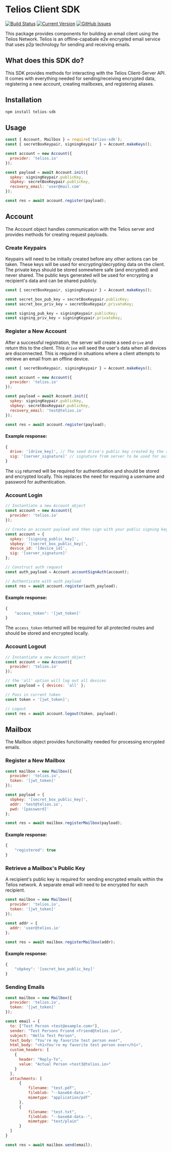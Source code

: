 # Telios Client SDK
[![Build Status](https://travis-ci.org/Telios-org/telios-sdk.svg?branch=master)](https://travis-ci.org/Telios-org/telios-sdk)
[![Current Version](https://img.shields.io/github/package-json/v/Telios-org/telios-sdk)](https://github.com/Telios-org/telios-sdk)
[![GitHub Issues](https://img.shields.io/github/issues/Telios-org/telios-sdk/open)](https://github.com/Telios-org/telios-sdk/issues)

This package provides components for building an email client using the Telios Network. Telios is an offline-capabale e2e encrypted email service that uses p2p technology for sending and receiving emails.

## What does this SDK do?

This SDK provides methods for interacting with the Telios Client-Server API. It comes with everything needed for sending/receiving encrypted data, registering a new account, creating mailboxes, and registering aliases.


## Installation

``` js
npm install telios-sdk
```

## Usage

``` js
const { Account, Mailbox } = require('telios-sdk');
const { secretBoxKeypair, signingKeypair } = Account.makeKeys();

const account = new Account({
  provider: 'telios.io'
});

const payload = await Account.init({
  spkey: signingKeypair.publicKey,
  sbpkey: secretBoxKeypair.publicKey,
  recovery_email: 'user@mail.com'
});

const res = await account.register(payload);
```

## Account
The Account object handles communication with the Telios server and provides methods for creating request payloads.

### Create Keypairs
Keypairs will need to be initially created before any other actions can be taken. These keys will be used for encrypting/decrypting data on the client. The private keys should be stored somewhere safe (and encrypted) and never shared. The public keys generated will be used for encrypting a recipient's data and can be shared publicly.

``` js
const { secretBoxKeypair, signingKeypair } = Account.makeKeys();

const secret_box_pub_key = secretBoxKeypair.publicKey;
const secret_box_priv_key = secretBoxKeypair.privateKey;

const signing_pub_key = signingKeypair.publicKey;
const signing_priv_key = signingKeypair.privateKey;
```

### Register a New Account
After a successful registration, the server will create a seed `drive` and return this to the client. This `drive` will seed the user's data when all devices are disconnected. This is required in situations where a client attempts to retrieve an email from an offline device.

```js
const { secretBoxKeypair, signingKeypair } = Account.makeKeys();

const account = new Account({
  provider: 'telios.io'
});

const payload = await Account.init({
  spkey: signingKeypair.publicKey,
  sbpkey: secretBoxKeypair.publicKey,
  recovery_email: 'test@telios.io'
});

const res = await account.register(payload);
```

#### Example response:
```js
{
  drive: '[drive_key]', // The seed drive's public key created by the server
  sig: '[server_signature]' // signature from server to be used for authentication
}
```
The `sig` returned will be required for authentication and should be stored and encrypted locally. This replaces the need for requiring a username and password for authentication.

### Account Login
```js
// Instantiate a new Account object
const account = new Account({
  provider: 'telios.io'
});

// Create an account payload and then sign with your public signing key
const account = {
  spkey: '[signing_public_key]',
  sbpkey: '[secret_box_public_key]',
  device_id: '[device_id]',
  sig: '[server_signature]'
};

// Construct auth request
const auth_payload = Account.accountSignAuth(account);

// Authenticate with auth payload
const res = await account.register(auth_payload);
```

#### Example response:

```js
{
    "access_token": '[jwt_token]'
}
```
The `access_token` returned will be required for all protected routes and should be stored and encrypted locally.

### Account Logout

```js
// Instantiate a new Account object
const account = new Account({
  provider: 'telios.io'
});

// the 'all' option will log out all devices
const payload = { devices: 'all' };

// Pass in current token
const token = '[jwt_token]';

// Logout
const res = await account.logout(token, payload);
```

## Mailbox
The Mailbox object provides functionality needed for processing encrypted emails.

### Register a New Mailbox

``` js
const mailbox = new Mailbox({
  provider: 'telios.io',
  token: '[jwt_token]'
});

const payload = {
  sbpkey: '[secret_box_public_key]',
  addr: 'test@telios.io',
  pwd: '[password]'
};

const res = await mailbox.registerMailbox(payload);
```

#### Example response:

```js
{
    "registered": true
}
```

### Retrieve a Mailbox's Public Key
A recipient's public key is required for sending encrypted emails within the Telios network. A separate email will need to be encrypted for each recipient.

``` js
const mailbox = new Mailbox({
  provider: 'telios.io',
  token: '[jwt_token]'
});

const addr = {
  addr: 'user@telios.io'
};

const res = await mailbox.registerMailbox(addr);
```

#### Example response:

```js
{
    "sbpkey": '[secret_box_public_key]'
}
```

### Sending Emails

``` js
const mailbox = new Mailbox({
  provider: 'telios.io',
  token: '[jwt_token]'
});

const email = {
  to: ["Test Person <test@example.com>"],
  sender: "Test Persons Friend <friend@telios.io>",
  subject: "Hello Test Person",
  text_body: "You're my favorite test person ever",
  html_body: "<h1>You're my favorite test person ever</h1>",
  custom_headers: [
    {
      header: "Reply-To",
      value: "Actual Person <test3@telios.io>"
    }
  ],
  attachments: [
      {
          filename: "test.pdf",
          fileblob: "--base64-data--",
          mimetype: "application/pdf"
      },
      {
          filename: "test.txt",
          fileblob: "--base64-data--",
          mimetype: "text/plain"
      }
  ]
}

const res = await mailbox.send(email);
```
